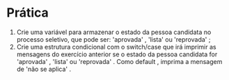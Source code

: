 # Prática

1. Crie uma variável para armazenar o estado da pessoa candidata no processo seletivo, que pode ser: 'aprovada' , 'lista' ou 'reprovada' ;
1. Crie uma estrutura condicional com o switch/case que irá imprimir as mensagens do exercício anterior se o estado da pessoa candidata for 'aprovada' , 'lista' ou 'reprovada' . Como default , imprima a mensagem de 'não se aplica' .
